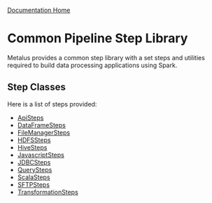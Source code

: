[Documentation Home](../docs/readme.md)

# Common Pipeline Step Library
Metalus provides a common step library with a set steps and utilities required to build data processing applications
using Spark.

## Step Classes
Here is a list of steps provided:

* [ApiSteps](docs/apisteps.md)
* [DataFrameSteps](docs/dataframesteps.md)
* [FileManagerSteps](docs/filemanagersteps.md)
* [HDFSSteps](docs/hdfssteps.md)
* [HiveSteps](docs/hivesteps.md)
* [JavascriptSteps](docs/javascriptsteps.md)
* [JDBCSteps](docs/jdbcsteps.md)
* [QuerySteps](docs/querysteps.md)
* [ScalaSteps](docs/scalascriptsteps.md)
* [SFTPSteps](docs/sftpsteps.md)
* [TransformationSteps](docs/transformationsteps.md)

